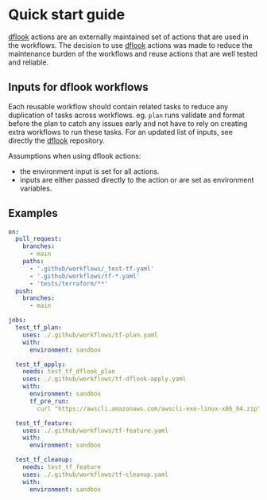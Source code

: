 # Quick start guide
[dflook](https://github.com/dflook/terraform-github-actions) actions are an externally maintained set of actions that are used in the workflows.
The decision to use [dflook](https://github.com/dflook/terraform-github-actions) actions was made to reduce the maintenance burden of the workflows and reuse actions that are well tested and reliable.

## Inputs for dflook workflows

Each reusable workflow should contain related tasks to reduce any duplication of tasks across workflows. eg. `plan` runs validate and format before the plan to catch any issues early and not have to rely on creating extra workflows to run these tasks. For an updated list of inputs, see directly the [dflook](https://github.com/dflook/terraform-github-actions) repository.


Assumptions when using dflook actions:

- the environment input is set for all actions.
- inputs are either passed directly to the action or are set as environment variables.

## Examples 
```yaml
on:
  pull_request:
    branches:
      - main
    paths:
      - '.github/workflows/_test-tf.yaml'
      - '.github/workflows/tf-*.yaml'
      - 'tests/terraform/**'
  push:
    branches:
      - main

jobs:
  test_tf_plan:
    uses: ./.github/workflows/tf-plan.yaml
    with:
      environment: sandbox

  test_tf_apply:
    needs: test_tf_dflook_plan
    uses: ./.github/workflows/tf-dflook-apply.yaml
    with:
      environment: sandbox
      tf_pre_run:
        curl "https://awscli.amazonaws.com/awscli-exe-linux-x86_64.zip" -o "awscliv2.zip" && unzip -qq awscliv2.zip && ./aws/install

  test_tf_feature:
    uses: ./.github/workflows/tf-feature.yaml
    with:
      environment: sandbox

  test_tf_cleanup:
    needs: test_tf_feature
    uses: ./.github/workflows/tf-cleanup.yaml
    with:
      environment: sandbox
```

